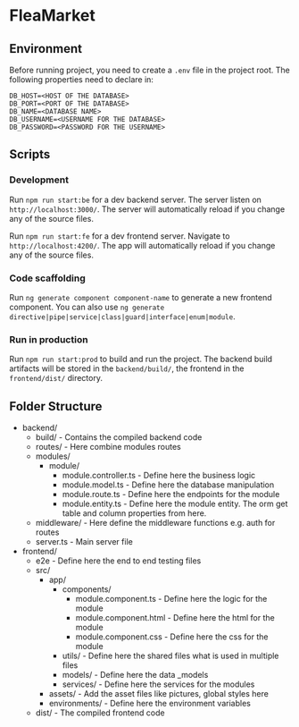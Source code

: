 # FleaMarket

## Environment

Before running project, you need to create a `.env` file in the project root. The following properties need to declare in:

    DB_HOST=<HOST OF THE DATABASE>
    DB_PORT=<PORT OF THE DATABASE>
    DB_NAME=<DATABASE NAME>
    DB_USERNAME=<USERNAME FOR THE DATABASE>
    DB_PASSWORD=<PASSWORD FOR THE USERNAME>

## Scripts

### Development

Run `npm run start:be` for a dev backend server. The server listen on `http://localhost:3000/`. The server will automatically reload if you change any of the source files.

Run `npm run start:fe` for a dev frontend server. Navigate to `http://localhost:4200/`. The app will automatically reload if you change any of the source files.

### Code scaffolding

Run `ng generate component component-name` to generate a new frontend component. You can also use `ng generate directive|pipe|service|class|guard|interface|enum|module`.

### Run in production

Run `npm run start:prod` to build and run the project. The backend build artifacts will be stored in the `backend/build/`, the frontend in the `frontend/dist/` directory.


## Folder Structure

- backend/
  - build/ - Contains the compiled backend code
  - routes/ - Here combine modules routes
  - modules/
    - module/
      - module.controller.ts - Define here the business logic
      - module.model.ts - Define here the database manipulation
      - module.route.ts - Define here the endpoints for the module
      - module.entity.ts - Define here the module entity. The orm get table and column properties from here.
  - middleware/ - Here define the middleware functions e.g. auth for routes
  - server.ts - Main server file
- frontend/
  - e2e - Define here the end to end testing files
  - src/
    - app/
      - components/
        - module.component.ts - Define here the logic for the module
        - module.component.html - Define here the html for the module
        - module.component.css - Define here the css for the module
      - utils/ - Define here the shared files what is used in multiple files
      - models/ - Define here the data _models
      - services/ - Define here the services for the modules
    - assets/ - Add the asset files like pictures, global styles here
    - environments/ - Define here the environment variables
  - dist/ - The compiled frontend code
